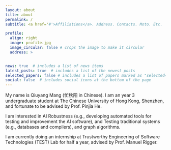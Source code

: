 ```yaml
---
layout: about
title: about
permalink: /
subtitle: <a href='#'>Affiliations</a>. Address. Contacts. Moto. Etc.

profile:
  align: right
  image: profile.jpg
  image_circular: false # crops the image to make it circular
  address: >


news: true  # includes a list of news items
latest_posts: true  # includes a list of the newest posts
selected_papers: false # includes a list of papers marked as "selected={true}"
social: false  # includes social icons at the bottom of the page
---
```


My name is Qiuyang Mang (忙秋阳 in Chinese). I am an year 3 undergraduate student at The Chinese University of Hong Kong, Shenzhen, and fortunate to be advised by Prof. Pinjia He.

I am interested in AI Robustness (e.g., developing automated tools for testing and improvement the AI software), and Testing traditional systems (e.g., databases and compilers), and graph algorithms.

I am currently doing an internship at Trustworthy Engineering of Software Technologies (TEST) Lab for half a year, advised by Prof. Manuel Rigger.
